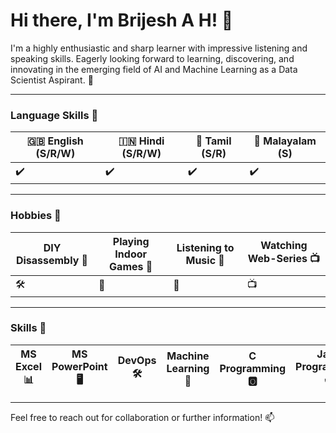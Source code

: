 # Hi there, I'm Brijesh A H! 👋

I'm a highly enthusiastic and sharp learner with impressive listening and speaking skills. Eagerly looking forward to learning, discovering, and innovating in the emerging field of AI and Machine Learning as a Data Scientist Aspirant. 🚀

---

### Language Skills 🌟

| **🇬🇧 English** (S/R/W) | **🇮🇳 Hindi** (S/R/W) | **🌴 Tamil** (S/R) | **🌴 Malayalam** (S) |
|--------------------------|------------------------|---------------------|----------------------|
| ✔️                       | ✔️                     | ✔️                   | ✔️                    |

---

### Hobbies 🎯

| DIY Disassembly 🔧     | Playing Indoor Games 🎲 | Listening to Music 🎵 | Watching Web-Series 📺 |
|------------------------|-------------------------|-----------------------|-------------------------|
| 🛠️                     | 🎲                       | 🎵                     | 📺                       |

---

### Skills 🚀

| MS Excel 📊 | MS PowerPoint 🖥️ | DevOps 🛠️ | Machine Learning 🤖 | C Programming 🅾️ | Java Programming ☕ | Python Programming 🐍 |
|-------------|---------------------|------------|----------------------|-------------------|----------------------|-----------------------|

---

Feel free to reach out for collaboration or further information! 📫
